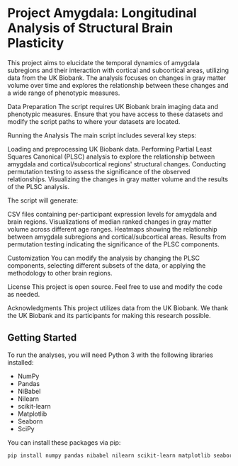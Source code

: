# Project Amygdala: Longitudinal Analysis of Structural Brain Plasticity

This project aims to elucidate the temporal dynamics of amygdala subregions and their interaction with cortical and subcortical areas, utilizing data from the UK Biobank. The analysis focuses on changes in gray matter volume over time and explores the relationship between these changes and a wide range of phenotypic measures.

Data Preparation
The script requires UK Biobank brain imaging data and phenotypic measures. Ensure that you have access to these datasets and modify the script paths to where your datasets are located.

Running the Analysis
The main script includes several key steps:

Loading and preprocessing UK Biobank data.
Performing Partial Least Squares Canonical (PLSC) analysis to explore the relationship between amygdala and cortical/subcortical regions' structural changes.
Conducting permutation testing to assess the significance of the observed relationships.
Visualizing the changes in gray matter volume and the results of the PLSC analysis.


The script will generate:

CSV files containing per-participant expression levels for amygdala and brain regions.
Visualizations of median ranked changes in gray matter volume across different age ranges.
Heatmaps showing the relationship between amygdala subregions and cortical/subcortical areas.
Results from permutation testing indicating the significance of the PLSC components.

Customization
You can modify the analysis by changing the PLSC components, selecting different subsets of the data, or applying the methodology to other brain regions.

License
This project is open source. Feel free to use and modify the code as needed.

Acknowledgments
This project utilizes data from the UK Biobank. We thank the UK Biobank and its participants for making this research possible.

## Getting Started

To run the analyses, you will need Python 3 with the following libraries installed:
- NumPy
- Pandas
- NiBabel
- Nilearn
- scikit-learn
- Matplotlib
- Seaborn
- SciPy

You can install these packages via pip:
```bash
pip install numpy pandas nibabel nilearn scikit-learn matplotlib seaborn scipy
